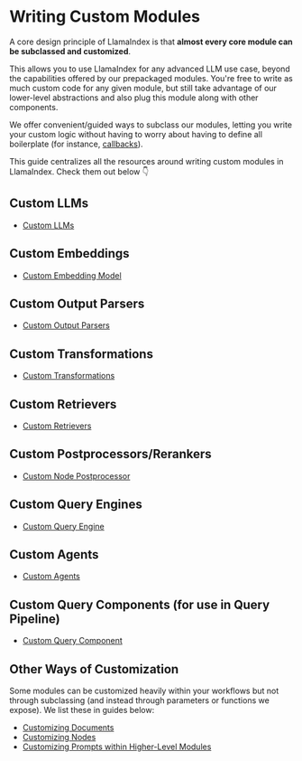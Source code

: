 # Writing Custom Modules

A core design principle of LlamaIndex is that **almost every core module can be subclassed and customized**.

This allows you to use LlamaIndex for any advanced LLM use case, beyond the capabilities offered by our prepackaged modules. You're free to write as much custom code for any given module, but still take advantage of our lower-level abstractions and also plug this module along with other components.

We offer convenient/guided ways to subclass our modules, letting you write your custom logic without having to worry about having to define all boilerplate (for instance, [callbacks](../module_guides/observability/callbacks/root.md)).

This guide centralizes all the resources around writing custom modules in LlamaIndex. Check them out below 👇

## Custom LLMs

- [Custom LLMs](../module_guides/models/llms/usage_custom.md#example-using-a-custom-llm-model---advanced)

## Custom Embeddings

- [Custom Embedding Model](../module_guides/models/embeddings.md#custom-embedding-model)

## Custom Output Parsers

- [Custom Output Parsers](../examples/output_parsing/llm_program.ipynb)

## Custom Transformations

- [Custom Transformations](../module_guides/loading/ingestion_pipeline/transformations.md#custom-transformations)

## Custom Retrievers

- [Custom Retrievers](../examples/query_engine/CustomRetrievers.ipynb)

## Custom Postprocessors/Rerankers

- [Custom Node Postprocessor](./custom_modules.md#custom-postprocessorsrerankers)

## Custom Query Engines

- [Custom Query Engine](../examples/query_engine/custom_query_engine.ipynb)

## Custom Agents

- [Custom Agents](../examples/agent/custom_agent.ipynb)

## Custom Query Components (for use in Query Pipeline)

- [Custom Query Component](../module_guides/querying/pipeline/usage_pattern.md#defining-a-custom-query-component)

## Other Ways of Customization

Some modules can be customized heavily within your workflows but not through subclassing (and instead through parameters or functions we expose). We list these in guides below:

- [Customizing Documents](../module_guides/loading/documents_and_nodes/usage_documents.md)
- [Customizing Nodes](../module_guides/loading/documents_and_nodes/usage_nodes.md)
- [Customizing Prompts within Higher-Level Modules](../examples/prompts/prompt_mixin.ipynb)
